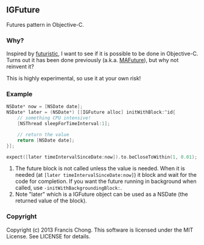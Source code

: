 ## IGFuture

Futures pattern in Objective-C.

### Why?

Inspired by [futuristic](https://github.com/seanlilmateus/futuristic), I want to see if it is possible to be done in Objective-C. Turns out it has been done previously (a.k.a. [MAFuture](https://github.com/mikeash/MAFuture)),
but why not reinvent it?

This is highly experimental, so use it at your own risk!

### Example

```objective-c
NSDate* now = [NSDate date];
NSDate* later = (NSDate*) [[IGFuture alloc] initWithBlock:^id{
    // something CPU intensive!
    [NSThread sleepForTimeInterval:1];

    // return the value
    return [NSDate date];
}];

expect([later timeIntervalSinceDate:now]).to.beCloseToWithin(1, 0.01);
```

1. The future block is not called unless the value is needed. When it is needed (at ```[later timeIntervalSinceDate:now]```) it block and wait for the code for completion. If you want the 
future running in background when called, use ```-initWithBackgroundingBlock:```.
2. Note "later" which is a IGFuture object can be used as a NSDate (the returned value of the block).


### Copyright

Copyright (c) 2013 Francis Chong. This software is licensed under the MIT License. See LICENSE for details.